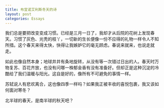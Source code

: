 ```yaml
---
title: 布宜诺艾利斯冬天的诗
layout: post
categories: Essays
---
```

我们总是要把改变变成习惯。已经是三月一日了，我却才从后院的花树上发现春天。习惯了灰色、光秃的枝丫，一切新的生长便像一份不应得的礼物一样令人不知所措。这个春天来得太快，快得让我嫉妒它的毫无顾虑。春说来就来，也说走就走。

如此也像自然本身；地球井井有条地旋转，从没有等一次错过日出的人。春天时万物复苏、百花齐放，也没有问哪一株郁金香有没有准备好。但却正是这种沉淀的冷酷给了我们温暖与阳光。这自是好的，像所有不可避免的事情一样。

苏轼说人有悲欢离合，这也像四季一样吗？如果我正被丰收的喜悦包裹，我又该如何面对寒冬？

北半球的春天，是南半球的秋天吧？